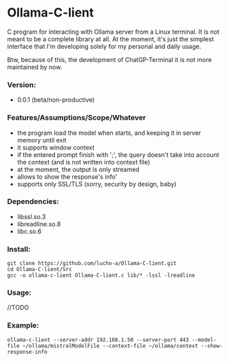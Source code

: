 # Ollama-C-lient

C program for interacting with Ollama server from a Linux terminal. It is not meant to be a complete library at all. At the moment, it's just the simplest interface that I'm developing solely for my personal and daily usage.

Btw, because of this, the development of ChatGP-Terminal it is not more maintained by now.

### Version:
<ul>
  <li>0.0.1 (beta/non-productive)
</ul>

### Features/Assumptions/Scope/Whatever
<ul>
  <li>the program load the model when starts, and keeping it in server memory until exit</li>
  <li>it supports window context</li>
  <li>if the entered prompt finish with ';', the query doesn't take into account the context (and is not written into context file)</li>
  <li>at the moment, the output is only streamed</li>
  <li>allows to show the response's info'</li>
  <li>supports only SSL/TLS (sorry, security by design, baby)</li>
</ul>

### Dependencies:
<ul>
  <li>libssl.so.3</li>
  <li>libreadline.so.8</li>
  <li>libc.so.6</li>
</ul>

### Install:

```
git clone https://github.com/lucho-a/Ollama-C-lient.git
cd Ollama-C-lient/Src
gcc -o ollama-c-lient Ollama-C-lient.c lib/* -lssl -lreadline
```

### Usage:

//TODO

### Example:

```
ollama-c-lient --server-addr 192.168.1.50 --server-port 443 --model-file ~/ollama/mistralModelFile --context-file ~/ollama/context --show-response-info
```

